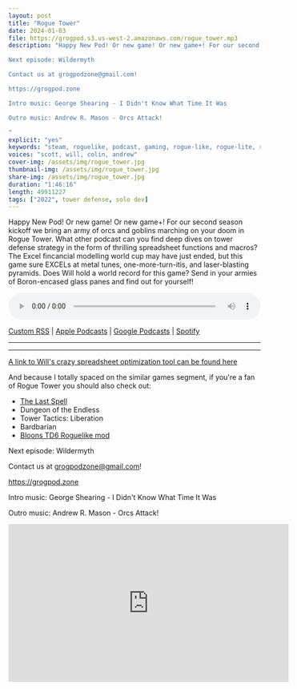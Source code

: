 ```yaml
---
layout: post
title: "Rogue Tower"
date: 2024-01-03
file: https://grogpod.s3.us-west-2.amazonaws.com/rogue_tower.mp3
description: "Happy New Pod! Or new game! Or new game+! For our second season kickoff we bring an army of orcs and goblins marching on your doom in Rogue Tower. What other podcast can you find deep dives on tower defense strategy in the form of thrilling spreadsheet functions and macros? The Excel fincancial modelling world cup may have just ended, but this game sure EXCELs at metal tunes, one-more-turn-itis, and laser-blasting pyramids. Does Will hold a world record for this game? Send in your armies of Boron-encased glass panes and find out for yourself!

Next episode: Wildermyth

Contact us at grogpodzone@gmail.com!

https://grogpod.zone

Intro music: George Shearing - I Didn't Know What Time It Was

Outro music: Andrew R. Mason - Orcs Attack!

"
explicit: "yes" 
keywords: "steam, roguelike, podcast, gaming, rogue-like, rogue-lite, roguelite"
voices: "scott, will, colin, andrew"
cover-img: /assets/img/rogue_tower.jpg
thumbnail-img: /assets/img/rogue_tower.jpg
share-img: /assets/img/rogue_tower.jpg
duration: "1:46:16"
length: 49911227
tags: ["2022", tower defense, solo dev]
---
```


Happy New Pod! Or new game! Or new game+! For our second season kickoff we bring an army of orcs and goblins marching on your doom in Rogue Tower. What other podcast can you find deep dives on tower defense strategy in the form of thrilling spreadsheet functions and macros? The Excel fincancial modelling world cup may have just ended, but this game sure EXCELs at metal tunes, one-more-turn-itis, and laser-blasting pyramids. Does Will hold a world record for this game? Send in your armies of Boron-encased glass panes and find out for yourself!


<div class="container">
  <audio controls style="width: 100%;">
    <source src="[https://grogpod.s3.us-west-2.amazonaws.com/](https://grogpod.s3.us-west-2.amazonaws.com/rogue_tower.mp3)" type="audio/mpeg">
  </audio>
</div>

[Custom RSS](https://grogpod.zone/feed.xml) | [Apple Podcasts](https://podcasts.apple.com/us/podcast/grogpod/id1650474911) | [Google Podcasts](https://podcasts.google.com/feed/aHR0cHM6Ly9ncm9ncG9kLnpvbmUvZmVlZC54bWw) | [Spotify](https://open.spotify.com/show/655SEhPUWIC77oO3hILe0b)

---



---

[A link to Will's crazy spreadsheet optimization tool can be found here](https://docs.google.com/spreadsheets/d/1W7YtorhMXfT9gPvn2lNK3sgWBInoJyHKGUtjwXKtYl4/edit?usp=sharing)

And because I totally spaced on the similar games segment, if you're a fan of Rogue Tower you should also check out:
* [The Last Spell](https://grogpod.zone/2023-08-16-the_last_spell/)
* Dungeon of the Endless
* Tower Tactics: Liberation
* Bardbarian
* [Bloons TD6 Roguelike mod](https://www.youtube.com/watch?v=N2NLAKqDmZA)

Next episode: Wildermyth

Contact us at grogpodzone@gmail.com!

https://grogpod.zone

Intro music: George Shearing - I Didn't Know What Time It Was

Outro music: Andrew R. Mason - Orcs Attack!

<div class="embed-responsive embed-responsive-16by9">
<iframe width="560" height="315" src="https://www.youtube.com/embed/xxxxx" title="YouTube video player" frameborder="0" allow="accelerometer; autoplay; clipboard-write; encrypted-media; gyroscope; picture-in-picture" allowfullscreen></iframe>
</div>
